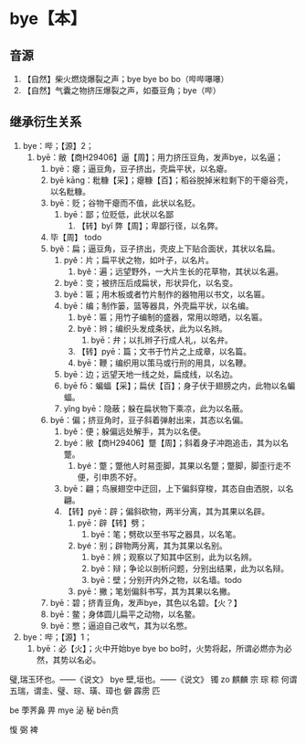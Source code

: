 # bye【本】

## 音源

1. 【自然】柴火燃烧爆裂之声；bye bye bo bo（哔哔嚗嚗）
2. 【自然】气囊之物挤压爆裂之声，如蚕豆角；bye（哔）

## 继承衍生关系

1. bye：哔；【源】2；
   1. byē：敝【商H29406】逼【周】；用力挤压豆角，发声bye，以名逼；
      1. byē：瘪；逼豆角，豆子挤出，壳扁平状，以名瘪。
        1. byē kāng：粃糠【采】；瘪糠【百】；稻谷脱掉米粒剩下的干瘪谷壳，以名粃糠。
        2. byē：贬；谷物干瘪而不值，此状以名贬。
           1. byē：鄙；位贬低，此状以名鄙
              1. 【转】byǐ 弊【周】；卑鄙行径，以名弊。
        3. 毕【周】 todo 
      2. byě：扁；逼豆角，豆子挤出，壳皮上下贴合面状，其状以名扁。
         1. pyě：片；扁平状之物，如叶子，以名片。
            1. byě：遍；远望野外，一大片生长的花草物，其状以名遍。
         2. byě：变；被挤压后成扁状，形状异化，以名变。
         3. byě：匾；用木板或者竹片制作的器物用以书文，以名匾。
         4. byē：编；制作篓，篮等器具，外壳扁平状，以名编。
            1. byě：匾；用竹子编制的盛器，常用以晾晒，以名匾。
            2. byě：辫；编织头发成条状，此为以名辫。
               1. byē：弁；以扎辫子行成人礼，以名弁。
            3. 【转】pyē：篇；文书于竹片之上成章，以名篇。
            4. byē：鞭；编织用以策马或行刑的用具，以名鞭。
         5. byē：边；远望天地一线之处，扁成线，以名边。
         6. byē fō：蝙蝠【采】；扁伏【百】；身子伏于翅膀之内，此物以名蝙蝠。
         7. yǐng byē：隐蔽；躲在扁状物下乘凉，此为以名蔽。
      3. byē：偏；挤豆角时，豆子斜着弹射出来，其态以名偏。
         1. byě：便；躲偏远处解手，其为以名便。
         2. byé：敝【商H29406】蹩【周】；斜着身子冲跑追击，其为以名蹩。
            1. byé：蹩；蹩他人时易歪脚，其果以名蹩；蹩脚，脚歪行走不便，引申质不好。
         3. byē：翩；鸟展翅空中迂回，上下偏斜穿梭，其态自由洒脱，以名翩。
         4. 【转】pyē：辟；偏斜砍物，两半分离，其为其果以名辟。
            1.  pyē：辟【转】劈；
                1. byē：笔；劈砍以至书写之器具，以名笔。
            2. byé：别；辟物两分离，其为其果以名别。
               1. byě：辨；观察以了知其中区别，此为以名辨。
               2. byě：辩；争论以剖析问题，分别出结果，此为以名辩。
               3. byē：壁；分别开内外之物，以名墙。todo
            3. pyē：撇；笔划偏斜书写，其为其果以名撇。
      4. byē：碧；挤青豆角，发声bye，其色以名碧。【火？】
      5. byē：鳖；身体圆儿扁平之动物，以名鳖。
      6. byē：憋；逼迫自己收气，其为以名憋。
2. bye：哔；【源】1；
   1. byē：必【火】；火中开始bye bye bo bo时，火势将起，所谓必燃亦为必然，其势以名必。

璧,瑞玉环也。——《说文》 bye
壁,垣也。——《说文》
镯 zo
麒麟
宗 琮 粽
何谓五瑞，谓圭、璧、琮、璜、璋也
僻
霹雳
匹


be 荸荠鼻
畀
mye 泌
秘
bēn贲

愎
弼
裨














